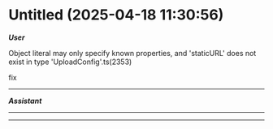 <!-- Generated by SpecStory -->

# Untitled (2025-04-18 11:30:56)

_**User**_

Object literal may only specify known properties, and 'staticURL' does not exist in type 'UploadConfig'.ts(2353)

fix

---

_**Assistant**_



---



---

